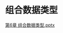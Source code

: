 # 组合数据类型
[第6章 组合数据类型.pptx](https://www.yuque.com/attachments/yuque/0/2025/pptx/2639475/1753093271410-0ca34aba-5eac-41e8-9ed2-7868fe87db75.pptx)







